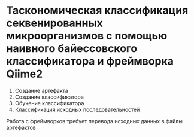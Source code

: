 # Таскономическая классификация секвенированных микроорганизмов с помощью наивного байессовского классификатора и фреймворка Qiime2
1. Создание артефакта
1. Создание классификатора
1. Обучение классификатора
1. Классификация исходных последовательностей

Работа с фреймворков требует перевода исходных данных в файлы артефактов
